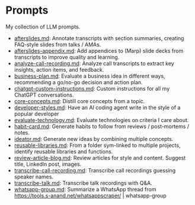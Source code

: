 # Prompts

My collection of LLM prompts.

- [afterslides.md](afterslides.md): Annotate transcripts with section summaries, creating FAQ-style slides from talks / AMAs.
- [afterslides-appendix.md](afterslides-appendix.md): Add appendices to (Marp) slide decks from transcripts to improve quality and learning.
- [analyze-call-recording.md](analyze-call-recording.md): Analyze call transcripts to extract key insights, action items, and feedback.
- [business-plan.md](business-plan.md): Evaluate a business idea in different ways, recommending a go/no-go decision and action plan.
- [chatgpt-custom-instructions.md](chatgpt-custom-instructions.md): Custom instructions for all my ChatGPT conversations.
- [core-concepts.md](core-concepts.md): Distill core concepts from a topic.
- [developer-styles.md](developer-styles.md): Have an AI coding agent write in the style of a popular developer
- [evaluate-technology.md](evaluate-technology.md): Evaluate technologies on criteria I care about.
- [habit-card.md](habit-card.md): Generate habits to follow from reviews / post-mortems / notes.
- [ideator.md](ideator.md): Generate new ideas by combining multiple concepts.
- [reusable-libraries.md](reusable-libraries.md): From a folder sym-linked to multiple projects, identify reusable libraries and functions.
- [review-article-blog.md](review-article-blog.md): Review articles for style and content. Suggest title, LinkedIn post, images.
- [transcribe-call-recording.md](transcribe-call-recording.md): Transcribe call recordings guessing speaker names.
- [transcribe-talk.md](transcribe-talk.md): Transcribe talk recordings with Q&A.
- [whatsapp-group.md](whatsapp-group.md): Summarize a WhatsApp thread from https://tools.s-anand.net/whatsappscraper/ | whatsapp-group

<!-- Generated by manually editing the output of:

grep purpose: * | clip

-->
